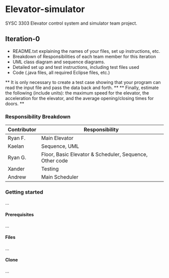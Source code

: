 # Elevator-simulator
SYSC 3303 Elevator control system and simulator team project. 

## Iteration-0
- README.txt explaining the names of your files, set up instructions, etc.
- Breakdown of Responsibilities of each team member for this iteration
- UML class diagram and sequence diagrams.
- Detailed set up and test instructions, including test files used
- Code (.java files, all required Eclipse files, etc.)

** It is only necessary to create a test case showing that your program can read the input
file and pass the data back and forth. **
** Finally, estimate the following (include units): the maximum speed
for the elevator, the acceleration for the elevator, and the average opening/closing times for
doors. ** 

### Responsibility Breakdown

| Contributor  | Responsibility |
| ------------- | ------------- |
| Ryan F.  | Main Elevator  |
| Kaelan  | Sequence, UML |
| Ryan G.  | Floor, Basic Elevator & Scheduler, Sequence, Other code |
| Xander | Testing |
| Andrew | Main Scheduler |

### Getting started
...

#### Prerequisites
...

#### Files
...

#### Clone
...
